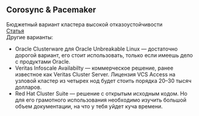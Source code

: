 ##  Corosync & Pacemaker

Бюджетный вариант кластера высокой отказоустойчивости  
[Статья](https://xakep.ru/2019/01/24/corosync-pacemaker/)  
Другие варианты:
- Oracle Clusterware для Oracle Unbreakable Linux — достаточно дорогой вариант, его стоит использовать, только если имеешь дело с продуктами Oracle.
- Veritas Infoscale Availabilty — коммерческое решение, ранее известное как Veritas Cluster Server. Лицензия VCS Access на узловой кластер из четырех нод будет стоить порядка 20–30 тысяч долларов.
- Red Hat Cluster Suite — решение с открытым исходным кодом. Но для его грамотного использования необходимо изучить большой объем документации, на что у тебя уйдет куча времени.
